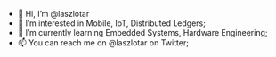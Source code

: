 - 👋 Hi, I’m @laszlotar
- 👀 I’m interested in Mobile, IoT, Distributed Ledgers;
- 🌱 I’m currently learning Embedded Systems, Hardware Engineering;
- 📫 You can reach me on @laszlotar on Twitter;

<!---
laszlotar/laszlotar is a ✨ special ✨ repository because its `README.md` (this file) appears on your GitHub profile.
You can click the Preview link to take a look at your changes.
--->
